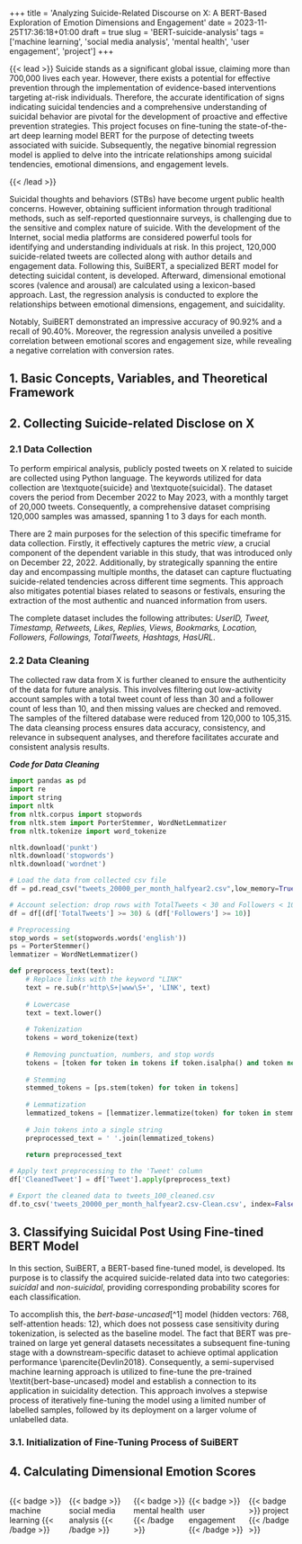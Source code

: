 +++
title = 'Analyzing Suicide-Related Discourse on X: A BERT-Based Exploration of Emotion Dimensions and Engagement'
date = 2023-11-25T17:36:18+01:00
draft = true
slug = 'BERT-suicide-analysis'
tags = ['machine learning', 'social media analysis', 'mental health', 'user engagement', 'project']
+++

{{< lead >}}
Suicide stands as a significant global issue, claiming more than 700,000 lives each year. However, there exists a potential for effective prevention through the implementation of evidence-based interventions targeting at-risk individuals. Therefore, the accurate identification of signs indicating suicidal tendencies and a comprehensive understanding of suicidal behavior are pivotal for the development of proactive and effective prevention strategies. This project focuses on fine-tuning the state-of-the-art deep learning model BERT for the purpose of detecting tweets associated with suicide. Subsequently, the negative binomial regression model is applied to delve into the intricate relationships among suicidal tendencies, emotional dimensions, and engagement levels.

{{< /lead >}}

Suicidal thoughts and behaviors (STBs) have become urgent public health concerns. However, obtaining sufficient information through traditional methods, such as self-reported questionnaire surveys, is challenging due to the sensitive and complex nature of suicide. With the development of the Internet, social media platforms are considered powerful tools for identifying and understanding individuals at risk. In this project, 120,000 suicide-related tweets are collected along with author details and engagement data. Following this, SuiBERT, a specialized BERT model for detecting suicidal content, is developed. Afterward, dimensional emotional scores (valence and arousal) are calculated using a lexicon-based approach. Last, the regression analysis is conducted to explore the relationships between emotional dimensions, engagement, and suicidality. 

Notably, SuiBERT demonstrated an impressive accuracy of 90.92% and a recall of 90.40%. Moreover, the regression analysis unveiled a positive correlation between emotional scores and engagement size, while revealing a negative correlation with conversion rates.

## 1. Basic Concepts, Variables, and Theoretical Framework


## 2. Collecting Suicide-related Disclose on X

### 2.1 Data Collection
To perform empirical analysis, publicly posted tweets on X related to suicide are collected using Python language. The keywords utilized for data collection are \textquote{suicide} and \textquote{suicidal}. The dataset covers the period from December 2022 to May 2023, with a monthly target of 20,000 tweets. Consequently, a comprehensive dataset comprising 120,000 samples was amassed, spanning 1 to 3 days for each month.

There are 2 main purposes for the selection of this specific timeframe for data collection. Firstly, it effectively captures the metric *view*, a crucial component of the dependent variable in this study, that was introduced only on December 22, 2022. Additionally, by strategically spanning the entire day and encompassing multiple months, the dataset can capture fluctuating suicide-related tendencies across different time segments. This approach also mitigates potential biases related to seasons or festivals, ensuring the extraction of the most authentic and nuanced information from users.

The complete dataset includes the following attributes: *UserID, Tweet, Timestamp, Retweets, Likes, Replies, Views, Bookmarks, Location, Followers, Followings, TotalTweets, Hashtags, HasURL*.

### 2.2 Data Cleaning
The collected raw data from X is further cleaned to ensure the authenticity of the data for future analysis. This involves filtering out low-activity account samples with a total tweet count of less than 30 and a follower count of less than 10, and then missing values are checked and removed. The samples of the filtered database were reduced from 120,000 to 105,315. The data cleansing process ensures data accuracy, consistency, and relevance in subsequent analyses, and therefore facilitates accurate and consistent analysis results.

***Code for Data Cleaning***

```python
import pandas as pd
import re
import string
import nltk
from nltk.corpus import stopwords
from nltk.stem import PorterStemmer, WordNetLemmatizer
from nltk.tokenize import word_tokenize

nltk.download('punkt')
nltk.download('stopwords')
nltk.download('wordnet')

# Load the data from collected csv file
df = pd.read_csv("tweets_20000_per_month_halfyear2.csv",low_memory=True)

# Account selection: drop rows with TotalTweets < 30 and Followers < 10
df = df[(df['TotalTweets'] >= 30) & (df['Followers'] >= 10)]

# Preprocessing
stop_words = set(stopwords.words('english'))
ps = PorterStemmer()
lemmatizer = WordNetLemmatizer()

def preprocess_text(text):
    # Replace links with the keyword "LINK"
    text = re.sub(r'http\S+|www\S+', 'LINK', text)
    
    # Lowercase
    text = text.lower()
    
    # Tokenization
    tokens = word_tokenize(text)
    
    # Removing punctuation, numbers, and stop words
    tokens = [token for token in tokens if token.isalpha() and token not in string.punctuation and token not in stop_words]
    
    # Stemming
    stemmed_tokens = [ps.stem(token) for token in tokens]
    
    # Lemmatization
    lemmatized_tokens = [lemmatizer.lemmatize(token) for token in stemmed_tokens]
    
    # Join tokens into a single string
    preprocessed_text = ' '.join(lemmatized_tokens)
    
    return preprocessed_text

# Apply text preprocessing to the 'Tweet' column
df['CleanedTweet'] = df['Tweet'].apply(preprocess_text)

# Export the cleaned data to tweets_100_cleaned.csv
df.to_csv('tweets_20000_per_month_halfyear2.csv-Clean.csv', index=False)
```

## 3. Classifying Suicidal Post Using Fine-tined BERT Model
In this section, SuiBERT, a BERT-based fine-tuned model, is developed. Its purpose is to classify the acquired suicide-related data into two categories: *suicidal* and *non-suicidal*, providing corresponding probability scores for each classification.

To accomplish this, the *bert-base-uncased*[^1] model (hidden vectors: 768, self-attention heads: 12), which does not possess case sensitivity during tokenization, is selected as the baseline model. The fact that BERT was pre-trained on large yet general datasets necessitates a subsequent fine-tuning stage with a downstream-specific dataset to achieve optimal application performance \parencite{Devlin2018}. Consequently, a semi-supervised machine learning approach is utilized to fine-tune the pre-trained \textit{bert-base-uncased} model and establish a connection to its application in suicidality detection. This approach involves a stepwise process of iteratively fine-tuning the model using a limited number of labelled samples, followed by its deployment on a larger volume of unlabelled data.


### 3.1. Initialization of Fine-Tuning Process of SuiBERT



## 4. Calculating Dimensional Emotion Scores






<div style="display:flex; gap:6px">

{{< badge >}} machine learning {{< /badge >}}

{{< badge >}} social media analysis {{< /badge >}}

{{< badge >}} mental health {{< /badge >}}

{{< badge >}} user engagement {{< /badge >}}

{{< badge >}} project {{< /badge >}}
</div>



